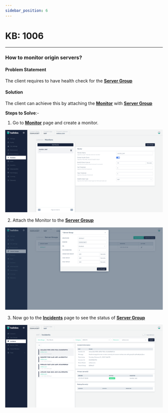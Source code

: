 ```yaml
---
sidebar_position: 6
---
```


# KB: 1006
----------

### **How to monitor origin servers?**

#### **Problem Statement**

The client requires to have health check for the [**Server Group**](/enterprise/adc/listeners/server_groups/)

#### **Solution**

The client can achieve this by attaching the [**Monitor**](/enterprise/adc/listeners/monitors) with [**Server Group**](/enterprise/adc/listeners/server_groups/)


**Steps to Solve**:-

1. Go to [**Monitor**](/enterprise/adc/listeners/monitors) page and create a monitor.

![kb-1006](/img/waf/v7/kb/monitor_kb_1006_1.png)

2. Attach the Monitor to the [**Server Group**](/enterprise/adc/listeners/server_groups/)

![kb-1006](/img/waf/v7/kb/server_kb_1006_2.png)

3. Now go to the [**Incidents**](/enterprise/adc/incidents) page to see the status of [**Server Group**](/enterprise/adc/listeners/server_groups/)

![kb-1006](/img/waf/v7/kb/incidents_kb_1006_3.png)
